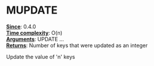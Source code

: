 # MUPDATE
<ins>**Since**</ins>: 0.4.0  
<ins>**Time complexity**</ins>: O(n)  
<ins>**Arguments**</ins>: UPDATE <key1> <value1> <key2> <value2> ...  
<ins>**Returns**</ins>: Number of keys that were updated as an integer  

Update the value of 'n' keys
